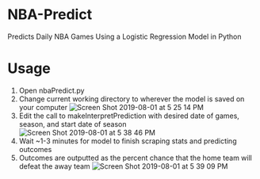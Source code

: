 # NBA-Predict
Predicts Daily NBA Games Using a Logistic Regression Model in Python

# Usage
1. Open nbaPredict.py
2. Change current working directory to wherever the model is saved on your computer 
![Screen Shot 2019-08-01 at 5 25 14 PM](https://user-images.githubusercontent.com/24983943/62328869-42bde480-b482-11e9-84e8-6705a0010d5e.png)
3. Edit the call to makeInterpretPrediction with desired date of games, season, and start date of season
![Screen Shot 2019-08-01 at 5 38 46 PM](https://user-images.githubusercontent.com/24983943/62329254-5f0e5100-b483-11e9-8bf9-21db5a0574bb.png)
4. Wait ~1-3 minutes for model to finish scraping stats and predicting outcomes
5. Outcomes are outputted as the percent chance that the home team will defeat the away team
![Screen Shot 2019-08-01 at 5 39 09 PM](https://user-images.githubusercontent.com/24983943/62329236-5158cb80-b483-11e9-832e-92577868b15c.png)
